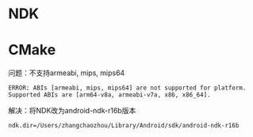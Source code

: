 # NDK


# CMake


问题：不支持armeabi, mips, mips64

```
ERROR: ABIs [armeabi, mips, mips64] are not supported for platform. Supported ABIs are [arm64-v8a, armeabi-v7a, x86, x86_64].
```

解决：将NDK改为android-ndk-r16b版本

```
ndk.dir=/Users/zhangchaozhou/Library/Android/sdk/android-ndk-r16b
```


